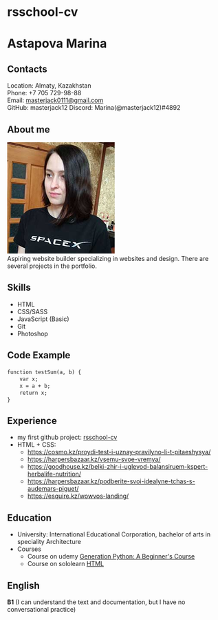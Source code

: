 # rsschool-cv
# Astapova Marina
## Contacts  
Location: Almaty, Kazakhstan<br/>
Phone: +7 705 729-98-88<br/>
Email: masterjack0111@gmail.com<br/>
GitHub: masterjack12
Discord: Marina(@masterjack12)#4892


## About me
![photo](/images/myphoto1.jpg "my photo") <br/>
Aspiring website builder specializing in websites and design. There are several projects in the portfolio. <br/>

## Skills
* HTML
* CSS/SASS
* JavaScript (Basic)
* Git
* Photoshop

## Code Example
```
function testSum(a, b) {
    var x;
    x = a + b;
    return x;
}

```
## Experience
* my first github project: [rsschool-cv](https://github.com/masterjack12/rsschool-cv)
* HTML + CSS:
    + https://cosmo.kz/proydi-test-i-uznay-pravilyno-li-t-pitaeshysya/
    + https://harpersbazaar.kz/vsemu-svoe-vremya/
    + https://goodhouse.kz/belki-zhir-i-uglevod-balansiruem-kspert-herbalife-nutrition/
    + https://harpersbazaar.kz/podberite-svoi-idealyne-tchas-s-audemars-piguet/
    + https://esquire.kz/wowvos-landing/

## Education
* University: International Educational Corporation, bachelor of arts in speciality Architecture
* Courses
    + Course on udemy [Generation Python: A Beginner's Course](https://stepik.org/course/58852/syllabus)
    + Course on sololearn [HTML](https://www.sololearn.com/learning/1014)

## English
**B1** (I can understand the text and documentation, but I have no conversational practice)



